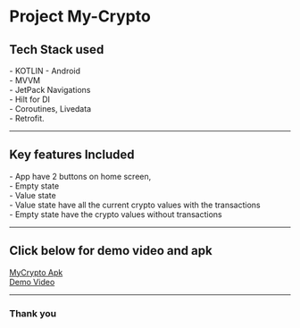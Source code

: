 # Project My-Crypto
<h2>Tech Stack used</h2>
 - KOTLIN - Android<br />
 - MVVM<br />
 - JetPack Navigations<br />
 - Hilt for DI<br />
 - Coroutines, Livedata<br />
 - Retrofit.<br />
 <hr />
 <h2>Key features Included </h2>
  - App have 2 buttons on home screen,<br />
    - Empty state<br />
    - Value state<br />
  - Value state have all the current crypto values with the transactions<br />
  - Empty state have the crypto values without transactions<br />
  
 <hr />
 
 <H2>Click below for demo video and apk </h2>
 <a href="https://drive.google.com/drive/folders/1l_1ADMOY5OBKimFR9oFkfUfxkSSR0Q4r?usp=sharing">MyCrypto Apk</a><br/>
 <a href="https://drive.google.com/drive/folders/1l_1ADMOY5OBKimFR9oFkfUfxkSSR0Q4r?usp=sharing">Demo Video</a><br/>
 <hr/>
 <h3> Thank you </h3>
